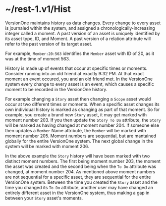 # ~/rest-1.v1/Hist
VersionOne maintains history as data changes. Every change to every asset is journaled within the system, and assigned a chronologically-increasing integer called a moment. A past version of an asset is uniquely identified by its asset type, ID, and Moment. A past version of a relation attribute will refer to the past version of its target asset.

For example, `Member:20:563` identifies the `Member` asset with ID of 20, as it was at the time of moment 563.

History is made up of events that occur at specific times or moments. Consider running into an old friend at exactly 9:32 PM. At that exact moment an event occured, you and an old friend met. In the VersionOne system every change to every asset is an event, which causes a specific moment to be recorded in the VersionOne history.

For example changing a `Story` asset then changing a `Scope` asset would occur at two different times or moments. When a specific asset changes its own individual history is marked as changing as part of that moment. So for example, you create a brand new `Story` asset, it may get marked with moment number 203. If you then update the `Story To Do` attribute, the `Story` will be marked as having changed at moment number 204. If someone else then updates a `Member` Name attribute, the `Member` will be marked with moment number 205. Moment numbers are sequential, but are mantained globally for the entire VersionOne system. The next global change in the system will be marked with moment 206.

In the above example the `Story` history will have been marked with two distinct moment numbers. The first being moment number 203, the moment the asset was created and the second being when the `To Do` attribute was changed, at moment number 204. As mentioned above moment numbers are not sequential for a specific asset, they are sequential for the entire VersionOne system. Between the time you created the `Story` asset and the time you changed its `To Do` attribute, another user may have changed an entirely different asset in the VersionOne system, thus making a gap in between your `Story` asset's moments.